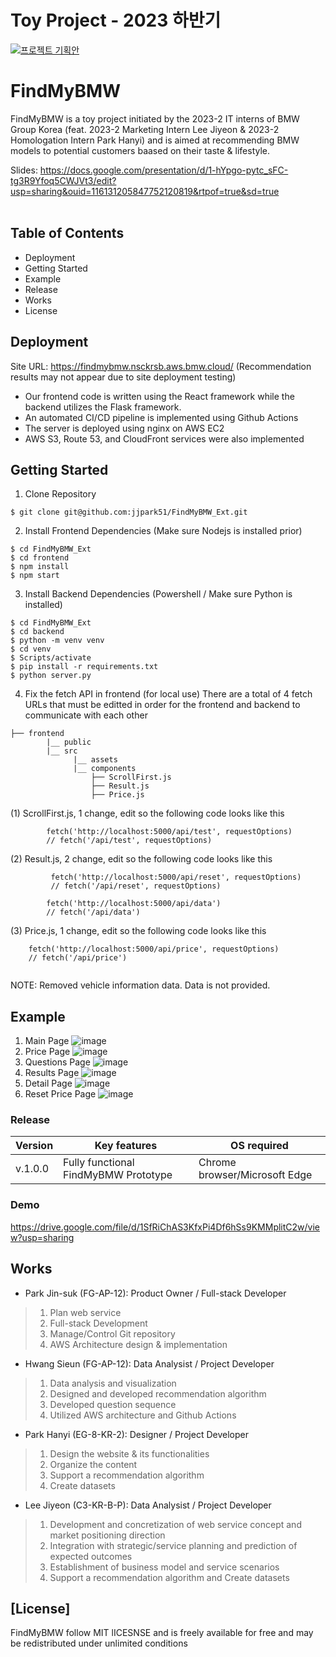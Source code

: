 # Toy Project - 2023 하반기
[![프로젝트 기획안](/img/project.png)](https://bmwgroupkor.sharepoint.com/:p:/t/Toyproject/EdcI8suchI5FsWRbPx-1EKYBaRkrNO-572FMPj8_sEh7fg?e=6YSZ3J)

# FindMyBMW 

FindMyBMW is a toy project initiated by the 2023-2 IT interns of BMW Group Korea (feat. 2023-2 Marketing Intern Lee Jiyeon & 2023-2 Homologation Intern Park Hanyi) and is aimed at recommending BMW models to potential customers baased on their taste & lifestyle.

Slides: https://docs.google.com/presentation/d/1-hYpgo-pytc_sFC-tg3R9Yfoq5CWJVt3/edit?usp=sharing&ouid=116131205847752120819&rtpof=true&sd=true
<br>
<br>

## Table of Contents
* Deployment
* Getting Started
* Example
* Release
* Works
* License

## Deployment

Site URL: https://findmybmw.nsckrsb.aws.bmw.cloud/ (Recommendation results may not appear due to site deployment testing)

* Our frontend code is written using the React framework while the backend utilizes the Flask framework. 
* An automated CI/CD pipeline is implemented using Github Actions
* The server is deployed using nginx on AWS EC2
* AWS S3, Route 53, and CloudFront services were also implemented


## Getting Started

1. Clone Repository
```shell script
$ git clone git@github.com:jjpark51/FindMyBMW_Ext.git
```

2. Install Frontend Dependencies (Make sure Nodejs is installed prior)
```shell script
$ cd FindMyBMW_Ext
$ cd frontend
$ npm install
$ npm start
```

3. Install Backend Dependencies (Powershell / Make sure Python is installed)
```shell script
$ cd FindMyBMW_Ext
$ cd backend
$ python -m venv venv
$ cd venv
$ Scripts/activate
$ pip install -r requirements.txt
$ python server.py
```

4. Fix the fetch API in frontend (for local use)
There are a total of 4 fetch URLs that must be editted in order for the frontend and backend to communicate with each other

```
├── frontend
        |__ public
        |__ src
              |__ assets
              |__ components
                  ├── ScrollFirst.js
                  ├── Result.js
                  ├── Price.js

```

(1) ScrollFirst.js, 1 change, edit so the following code looks like this
```
        fetch('http://localhost:5000/api/test', requestOptions)
        // fetch('/api/test', requestOptions)
```

(2) Result.js, 2 change, edit so the following code looks like this
```
         fetch('http://localhost:5000/api/reset', requestOptions)
         // fetch('/api/reset', requestOptions)
```
```
        fetch('http://localhost:5000/api/data')
        // fetch('/api/data')
```

(3) Price.js, 1 change, edit so the following code looks like this
```
    fetch('http://localhost:5000/api/price', requestOptions)
    // fetch('/api/price')
   
```

NOTE: Removed vehicle information data. Data is not provided.

## Example

1. Main Page
![image](img/main.png)
2. Price Page
![image](img/price.png)
3. Questions Page
![image](img/question.png)
4. Results Page
![image](img/result.png)
5. Detail Page
![image](img/detail.png)
6. Reset Price Page
![image](img/reset.png)

### Release 

| Version  |       Key features                  | OS required                        |
| -------- | ------------------------------------| -----------------------------------|
|  v.1.0.0 | Fully functional FindMyBMW Prototype | Chrome browser/Microsoft Edge |


### Demo
https://drive.google.com/file/d/1SfRiChAS3KfxPi4Df6hSs9KMMplitC2w/view?usp=sharing


## Works

- Park Jin-suk (FG-AP-12): Product Owner / Full-stack Developer

> 1. Plan web service
> 2. Full-stack Development
> 3. Manage/Control Git repository
> 4. AWS Architecture design & implementation

- Hwang Sieun (FG-AP-12): Data Analysist / Project Developer

> 1.  Data analysis and visualization
> 2.  Designed and developed recommendation algorithm
> 3.  Developed question sequence
> 4.  Utilized AWS architecture and Github Actions

- Park Hanyi (EG-8-KR-2): Designer / Project Developer

> 1. Design the website & its functionalities
> 2. Organize the content
> 3. Support a recommendation algorithm
> 4. Create datasets

- Lee Jiyeon (C3-KR-B-P): Data Analysist / Project Developer

> 1. Development and concretization of web service concept and market positioning direction
> 2. Integration with strategic/service planning and prediction of expected outcomes
> 3. Establishment of business model and service scenarios
> 4. Support a recommendation algorithm and Create datasets


## [License]
FindMyBMW follow MIT lICESNSE and is freely available for free and may be redistributed under unlimited conditions
